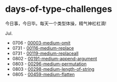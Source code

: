 # days-of-type-challenges

今日事，今日毕。每天一个类型体操，精气神杠杠滴!

Jul. 

- 0706 - [00003-medium-omit](./00003-medium-omit/README.md)
- 0731 - [00116-medium-replace](./00116-medium-replace/README.md)
- 0731 - [00119-medium-replaceall](./00119-medium-replaceall/README.md)
- 0802 - [00191-medium-append-argument](./00191-medium-append-argument/README.md)
- 0803 - [00296-medium-permutation](./00296-medium-permutation/README.md)
- 0803 - [00298-medium-length-of-string](./00298-medium-length-of-string/README.md)
- 0805 - [00459-medium-flatten](./00459-medium-flatten/README.md)
